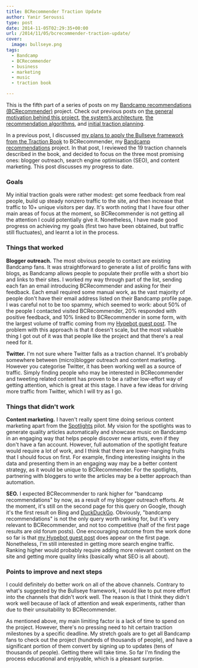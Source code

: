 ```yaml
---
title: BCRecommender Traction Update
author: Yanir Seroussi
type: post
date: 2014-11-05T02:29:35+00:00
url: /2014/11/05/bcrecommender-traction-update/
cover:
  image: bullseye.png
tags:
  - Bandcamp
  - BCRecommender
  - business
  - marketing
  - music
  - traction book

---
```

<p class="intro-note">
This is the fifth part of a series of posts on my <a href="http://www.bcrecommender.com" target="_blank" rel="noopener">Bandcamp recommendations (BCRecommender)</a> project. Check out previous posts on <a href="http://yanirseroussi.com/2014/08/30/building-a-bandcamp-recommender-system-part-1-motivation/">the general motivation behind this project</a>, <a href="http://yanirseroussi.com/2014/09/07/building-a-recommender-system-on-a-shoestring-budget/">the system’s architecture</a>, <a href="http://yanirseroussi.com/2014/09/19/bandcamp-recommendation-and-discovery-algorithms/">the recommendation algorithms</a>, and <a title="Applying the Traction Book’s Bullseye framework to BCRecommender" href="http://yanirseroussi.com/2014/09/24/applying-the-traction-books-bullseye-framework-to-bcrecommender/">initial traction planning</a>.
</p>

In a previous post, I discussed [my plans to apply the Bullseye framework from the Traction Book][1] to BCRecommender, my <a href="http://www.bcrecommender.com" target="_blank" rel="noopener">Bandcamp recommendations</a> project. In that post, I reviewed the 19 traction channels described in the book, and decided to focus on the three most promising ones: blogger outreach, search engine optimisation (SEO), and content marketing. This post discusses my progress to date.

### Goals

My initial traction goals were rather modest: get some feedback from real people, build up steady nonzero traffic to the site, and then increase that traffic to 10+ unique visitors per day. It's worth noting that I have four other main areas of focus at the moment, so BCRecommender is not getting all the attention I could potentially give it. Nonetheless, I have made good progress on achieving my goals (first two have been obtained, but traffic still fluctuates), and learnt a lot in the process.

### Things that worked

**Blogger outreach.** The most obvious people to contact are existing Bandcamp fans. It was straightforward to generate a list of prolific fans with blogs, as Bandcamp allows people to populate their profile with a short bio and links to their sites. I worked my way through part of the list, sending each fan an email introducing BCRecommender and asking for their feedback. Each email required some manual work, as the vast majority of people don't have their email address listed on their Bandcamp profile page. I was careful not to be too spammy, which seemed to work: about 50% of the people I contacted visited BCRecommender, 20% responded with positive feedback, and 10% linked to BCRecommender in some form, with the largest volume of traffic coming from my <a href="http://www.hypebot.com/hypebot/2014/10/personalized-bandcamp-recommendations-with-bcrecommender.html" target="_blank" rel="noopener">Hypebot guest post</a>. The problem with this approach is that it doesn't scale, but the most valuable thing I got out of it was that people like the project and that there's a real need for it.

**Twitter.** I'm not sure where Twitter falls as a traction channel. It's probably somewhere between (micro)blogger outreach and content marketing. However you categorise Twitter, it has been working well as a source of traffic. Simply finding people who may be interested in BCRecommender and tweeting related content has proven to be a rather low-effort way of getting attention, which is great at this stage. I have a few ideas for driving more traffic from Twitter, which I will try as I go.

### Things that didn't work

**Content marketing.** I haven't really spent time doing serious content marketing apart from the <a href="http://www.bcrecommender.com/spotlights" target="_blank" rel="noopener">Spotlights</a> pilot. My vision for the spotlights was to generate quality articles automatically and showcase music on Bandcamp in an engaging way that helps people discover new artists, even if they don't have a fan account. However, full automation of the spotlight feature would require a lot of work, and I think that there are lower-hanging fruits that I should focus on first. For example, finding interesting insights in the data and presenting them in an engaging way may be a better content strategy, as it would be unique to BCRecommender. For the spotlights, partnering with bloggers to write the articles may be a better approach than automation.

**SEO.** I expected BCRecommender to rank higher for "bandcamp recommendations" by now, as a result of my blogger outreach efforts. At the moment, it's still on the second page for this query on Google, though it's the first result on Bing and <a href="http://duckduckgo.com" target="_blank" rel="noopener">DuckDuckGo</a>. Obviously, "bandcamp recommendations" is not the only query worth ranking for, but it's very relevant to BCRecommender, and not too competitive (half of the first page results are old forum posts). One encouraging outcome from the work done so far is that <a href="http://www.hypebot.com/hypebot/2014/10/personalized-bandcamp-recommendations-with-bcrecommender.html" target="_blank" rel="noopener">my Hypebot guest post</a> does appear on the first page. Nonetheless, I'm still interested in getting more search engine traffic. Ranking higher would probably require adding more relevant content on the site and getting more quality links (basically what SEO is all about).

### Points to improve and next steps

I could definitely do better work on all of the above channels. Contrary to what's suggested by the Bullseye framework, I would like to put more effort into the channels that didn't work well. The reason is that I think they didn't work well because of lack of attention and weak experiments, rather than due to their unsuitability to BCRecommender.

As mentioned above, my main limiting factor is a lack of time to spend on the project. However, there's no pressing need to hit certain traction milestones by a specific deadline. My stretch goals are to get all Bandcamp fans to check out the project (hundreds of thousands of people), and have a significant portion of them convert by signing up to updates (tens of thousands of people). Getting there will take time. So far I'm finding the process educational and enjoyable, which is a pleasant surprise.

 [1]: http://yanirseroussi.com/2014/09/24/applying-the-traction-books-bullseye-framework-to-bcrecommender/ "Applying the Traction Book’s Bullseye framework to BCRecommender"
